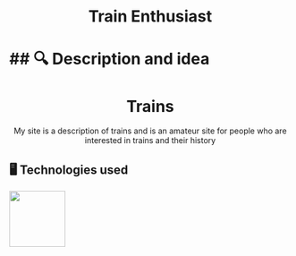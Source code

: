 <h1 align="center"> Train Enthusiast <h1>
## 🔍 Description and idea <a name="description"></a>
<h1 align="center"> Trains </h1>
<p align="center"> My site is a description of trains and is an amateur site for people who are interested in trains and their history </p>

## 🖥️ Technologies used <a name="technologies"></a> 

<a href="#"><img src="https://upload.wikimedia.org/wikipedia/commons/thumb/9/9a/Visual_Studio_Code_1.35_icon.svg/512px-Visual_Studio_Code_1.35_icon.svg.png" width=100></a>

